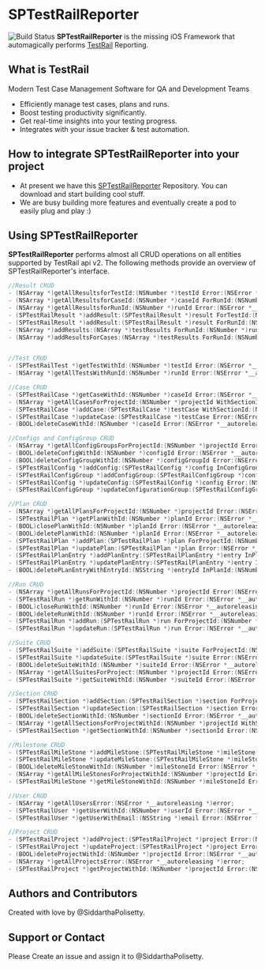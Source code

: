 # **SPTestRailReporter**
![Build Status](https://travis-ci.com/SiddarthaPolisetty/SPTestRailReporter.svg?token=gvbx8gBcsPpfM9guFszy&branch=master)
**SPTestRailReporter** is the missing iOS Framework that automagically performs [TestRail](http://www.gurock.com/testrail/) Reporting.

## What is TestRail
Modern Test Case Management Software for QA and Development Teams
- Efficiently manage test cases, plans and runs.
- Boost testing productivity significantly.
- Get real-time insights into your testing progress.
- Integrates with your issue tracker & test automation.

## How to integrate SPTestRailReporter into your project
- At present we have this [SPTestRailReporter](https://github.com/SiddarthaPolisetty/SPTestRailReporter) Repository. You can download and start building cool stuff.
- We are busy building more features and eventually create a pod to easily plug and play :)

## Using SPTestRailReporter
**SPTestRailReporter** performs almost all CRUD operations on all entities supported by TestRail api v2. The following methods provide an overview of SPTestRailReporter's interface.

```objective-c
//Result CRUD
- (NSArray *)getAllResultsforTestId:(NSNumber *)testId Error:(NSError *__autoreleasing *)error;
- (NSArray *)getAllResultsforCaseId:(NSNumber *)caseId ForRunId:(NSNumber *)runId Error:(NSError *__autoreleasing *)error;
- (NSArray *)getAllResultsforRunId:(NSNumber *)runId Error:(NSError *__autoreleasing *)error;
- (SPTestRailResult *)addResult:(SPTestRailResult *)result ForTestId:(NSNumber *)testId Error:(NSError *__autoreleasing *)error;
- (SPTestRailResult *)addResult:(SPTestRailResult *)result ForRunId:(NSNumber *)runId ForCaseId:(NSNumber *)caseId Error:(NSError *__autoreleasing *)error;
- (NSArray *)addResults:(NSArray *)testResults ForRunId:(NSNumber *)runId Error:(NSError *__autoreleasing *)error;
- (NSArray *)addResultsForCases:(NSArray *)testResults ForRunId:(NSNumber *)runId Error:(NSError *__autoreleasing *)error;


//Test CRUD
- (SPTestRailTest *)getTestWithId:(NSNumber *)testId Error:(NSError *__autoreleasing *)error;
- (NSArray *)getAllTestsWithRunId:(NSNumber *)runId Error:(NSError *__autoreleasing *)error;

//Case CRUD
- (SPTestRailCase *)getCaseWithId:(NSNumber *)caseId Error:(NSError *__autoreleasing *)error;
- (NSArray *)getAllCasesForProjectId:(NSNumber *)projectId WithSectionId:(NSNumber *)sectionId WithSuiteId:(NSNumber *)suiteId Error:(NSError *__autoreleasing *)error;
- (SPTestRailCase *)addCase:(SPTestRailCase *)testCase WithSectionId:(NSNumber *)sectionId Error:(NSError *__autoreleasing *)error;
- (SPTestRailCase *)updateCase:(SPTestRailCase *)testCase Error:(NSError *__autoreleasing *)error;
- (BOOL)deleteCaseWithId:(NSNumber *)caseId Error:(NSError *__autoreleasing *)error;

//Configs and ConfigGroup CRUD
- (NSArray *)getAllConfigGroupsForProjectId:(NSNumber *)projectId Error:(NSError *__autoreleasing *)error;
- (BOOL)deleteConfigWithId:(NSNumber *)configId Error:(NSError *__autoreleasing *)error;
- (BOOL)deleteConfigGroupWithId:(NSNumber *)configGroupId Error:(NSError *__autoreleasing *)error;
- (SPTestRailConfig *)addConfig:(SPTestRailConfig *)config InConfigGroupId:(NSNumber *)configGroupId Error:(NSError *__autoreleasing *)error;
- (SPTestRailConfigGroup *)addConfigGroup:(SPTestRailConfigGroup *)configGroup InProjectId:(NSNumber *)projectId Error:(NSError *__autoreleasing *)error;
- (SPTestRailConfig *)updateConfig:(SPTestRailConfig *)config Error:(NSError *__autoreleasing *)error;
- (SPTestRailConfigGroup *)updateConfigurationGroup:(SPTestRailConfigGroup *)configGroup Error:(NSError *__autoreleasing *)error;

//Plan CRUD
- (NSArray *)getAllPlansForProjectId:(NSNumber *)projectId Error:(NSError *__autoreleasing *)error;
- (SPTestRailPlan *)getPlanWithId:(NSNumber *)planId Error:(NSError *__autoreleasing *)error;
- (BOOL)closePlanWithId:(NSNumber *)planId Error:(NSError *__autoreleasing *)error;
- (BOOL)deletePlanWithId:(NSNumber *)planId Error:(NSError *__autoreleasing *)error;
- (SPTestRailPlan *)addPlan:(SPTestRailPlan *)plan ForProjectId:(NSNumber *)projectId Error:(NSError *__autoreleasing *)error;
- (SPTestRailPlan *)updatePlan:(SPTestRailPlan *)plan Error:(NSError *__autoreleasing *)error;
- (SPTestRailPlanEntry *)addPlanEntry:(SPTestRailPlanEntry *)entry InPlanId:(NSNumber *)planId Error:(NSError *__autoreleasing *)error;
- (SPTestRailPlanEntry *)updatePlanEntry:(SPTestRailPlanEntry *)entry InPlanId:(NSNumber *)planId Error:(NSError *__autoreleasing *)error;
- (BOOL)deletePLanEntryWithEntryId:(NSString *)entryId InPlanId:(NSNumber *)planId Error:(NSError *__autoreleasing *)error;

//Run CRUD
- (NSArray *)getAllRunsForProjectId:(NSNumber *)projectId Error:(NSError *__autoreleasing *)error;
- (SPTestRailRun *)getRunWithId:(NSNumber *)runId Error:(NSError *__autoreleasing *)error;
- (BOOL)closeRunWithId:(NSNumber *)runId Error:(NSError *__autoreleasing *)error;
- (BOOL)deleteRunWithId:(NSNumber *)runId Error:(NSError *__autoreleasing *)error;
- (SPTestRailRun *)addRun:(SPTestRailRun *)run ForProjectId:(NSNumber *)projectId Error:(NSError *__autoreleasing *)error;
- (SPTestRailRun *)updateRun:(SPTestRailRun *)run Error:(NSError *__autoreleasing *)error;

//Suite CRUD
- (SPTestRailSuite *)addSuite:(SPTestRailSuite *)suite ForProjectId:(NSNumber *)projectId Error:(NSError *__autoreleasing *)error;
- (SPTestRailSuite *)updateSuite:(SPTestRailSuite *)suite Error:(NSError *__autoreleasing *)error;
- (BOOL)deleteSuiteWithId:(NSNumber *)suiteId Error:(NSError *__autoreleasing *)error;
- (NSArray *)getAllSuitesForProject:(NSNumber *)projectId Error:(NSError *__autoreleasing *)error;
- (SPTestRailSuite *)getSuiteWithId:(NSNumber *)suiteId Error:(NSError *__autoreleasing *)error;

//Section CRUD
- (SPTestRailSection *)addSection:(SPTestRailSection *)section ForProjectId:(NSNumber *)projectId Error:(NSError *__autoreleasing *)error;
- (SPTestRailSection *)updateSection:(SPTestRailSection *)section Error:(NSError *__autoreleasing *)error;
- (BOOL)deleteSectionWithId:(NSNumber *)sectionId Error:(NSError *__autoreleasing *)error;
- (NSArray *)getAllSectionsForProjectWithId:(NSNumber *)projectId WithSuiteId:(NSNumber *)suiteId Error:(NSError *__autoreleasing *)error;
- (SPTestRailSection *)getSectionWithId:(NSNumber *)sectionId Error:(NSError *__autoreleasing *)error;

//Milestone CRUD
- (SPTestRailMileStone *)addMileStone:(SPTestRailMileStone *)mileStone ForProjectId:(NSNumber *)projectId Error:(NSError *__autoreleasing *)error;
- (SPTestRailMileStone *)updateMileStone:(SPTestRailMileStone *)mileStone Error:(NSError *__autoreleasing *)error;
- (BOOL)deleteMileStoneWithId:(NSNumber *)mileStoneId Error:(NSError *__autoreleasing *)error;
- (NSArray *)getAllMileStonesForProjectWithId:(NSNumber *)projectId Error:(NSError *__autoreleasing *)error;
- (SPTestRailMileStone *)getMileStoneWithId:(NSNumber *)mileStoneId Error:(NSError *__autoreleasing *)error;

//User CRUD
- (NSArray *)getAllUsersError:(NSError *__autoreleasing *)error;
- (SPTestRailUser *)getUserWithId:(NSNumber *)userId Error:(NSError *__autoreleasing *)error;
- (SPTestRailUser *)getUserWithEmail:(NSString *)email Error:(NSError *__autoreleasing *)error;

//Project CRUD
- (SPTestRailProject *)addProject:(SPTestRailProject *)project Error:(NSError *__autoreleasing *)error;
- (SPTestRailProject *)updateProject:(SPTestRailProject *)project Error:(NSError *__autoreleasing *)error;
- (BOOL)deleteProjectWithId:(NSNumber *)projectId Error:(NSError *__autoreleasing *)error;
- (NSArray *)getAllProjectsError:(NSError *__autoreleasing *)error;
- (SPTestRailProject *)getProjectWithId:(NSNumber *)projectId Error:(NSError *__autoreleasing *)error;
```

## Authors and Contributors
Created with love by @SiddarthaPolisetty. 

## Support or Contact
Please Create an issue and assign it to @SiddarthaPolisetty.